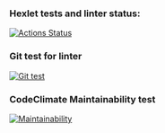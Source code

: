 ### Hexlet tests and linter status:
[![Actions Status](https://github.com/PavelKurzaev/frontend-project-lvl1/workflows/hexlet-check/badge.svg)](https://github.com/PavelKurzaev/frontend-project-lvl1/actions)

### Git test for linter
[![Git test](https://github.com/PavelKurzaev/frontend-project-lvl1/workflows/Git_Test/badge.svg)](https://github.com/PavelKurzaev/frontend-project-lvl1/actions)

### CodeClimate Maintainability test
[![Maintainability](https://api.codeclimate.com/v1/badges/a99a88d28ad37a79dbf6/maintainability)](https://codeclimate.com/github/PavelKurzaev/frontend-project-lvl1/maintainability)
